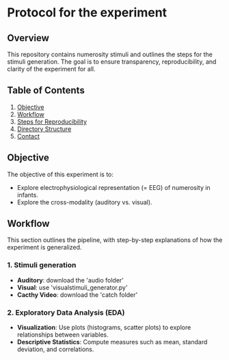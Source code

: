 # Protocol for the experiment

## Overview

This repository contains numerosity stimuli and outlines the steps for the stimuli generation. The goal is to ensure transparency, reproducibility, and clarity of the experiment for all.

## Table of Contents

1. [Objective](#objective)
2. [Workflow](#workflow)
3. [Steps for Reproducibility](#steps-for-reproducibility)
4. [Directory Structure](#directory-structure)
5. [Contact](#contact)


## Objective

The objective of this experiment is to:
- Explore electrophysiological representation (= EEG) of numerosity in infants.
- Explore the cross-modality (auditory vs. visual).


## Workflow

This section outlines the pipeline, with step-by-step explanations of how the experiment is generalized.

### 1. Stimuli generation
- **Auditory**: download the 'audio folder'
- **Visual**: use 'visualstimuli_generator.py' 
- **Cacthy Video**: download the 'catch folder'

### 2. Exploratory Data Analysis (EDA)
- **Visualization**: Use plots (histograms, scatter plots) to explore relationships between variables.
- **Descriptive Statistics**: Compute measures such as mean, standard deviation, and correlations.





